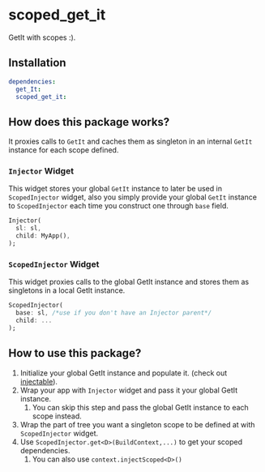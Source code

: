 # scoped_get_it

GetIt with scopes :).

## Installation

```yaml
dependencies:
  get_It:
  scoped_get_it:
```

## How does this package works?

It proxies calls to `GetIt` and caches them as singleton in an internal `GetIt` instance for each scope defined.

### `Injector` Widget

This widget stores your global `GetIt` instance to later be used in `ScopedInjector` widget, also you simply provide your global `GetIt` instance to `ScopedInjector` each time you construct one through `base` field.

```dart
Injector(
  sl: sl,
  child: MyApp(),
);
```

### `ScopedInjector` Widget

This widget proxies calls to the global GetIt instance and stores them as singletons in a local GetIt instance.

```dart
ScopedInjector(
  base: sl, /*use if you don't have an Injector parent*/
  child: ...
);
```

## How to use this package?

1. Initialize your global GetIt instance and populate it. (check out [injectable](https://pub.dev/packages/injectable)).
2. Wrap your app with `Injector` widget and pass it your global GetIt instance.
   1. You can skip this step and pass the global GetIt instance to each scope instead.
3. Wrap the part of tree you want a singleton scope to be defined at with `ScopedInjector` widget.
4. Use `ScopedInjector.get<D>(BuildContext,...)` to get your scoped dependencies.
   1. You can also use `context.injectScoped<D>()`
